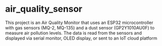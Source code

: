 # air_quality_sensor
This project is an Air Quality Monitor that uses an ESP32 microcontroller with gas sensors (MQ-2, MQ-135) and a dust sensor (GP2Y1010AU0F) to measure air pollution levels. The data is read from the sensors and displayed via serial monitor, OLED display, or sent to an IoT cloud platform
